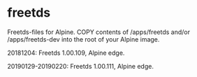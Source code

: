 # freetds
Freetds-files for Alpine. COPY contents of /apps/freetds and/or /apps/freetds-dev into the root of your Alpine image.

20181204: Freetds 1.00.109, Alpine edge.

20190129-20190220: Freetds 1.00.111, Alpine edge.
